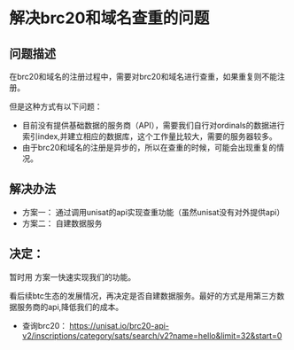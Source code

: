 
# 解决brc20和域名查重的问题


## 问题描述

在brc20和域名的注册过程中，需要对brc20和域名进行查重，如果重复则不能注册。

但是这种方式有以下问题：

- 目前没有提供基础数据的服务商（API），需要我们自行对ordinals的数据进行索引index,并建立相应的数据库，这个工作量比较大，需要的服务器较多。
- 由于brc20和域名的注册是异步的，所以在查重的时候，可能会出现重复的情况。


## 解决办法


- 方案一： 通过调用unisat的api实现查重功能（虽然unisat没有对外提供api）
- 方案二： 自建数据服务


## 决定：

暂时用 方案一快速实现我们的功能。

看后续btc生态的发展情况，再决定是否自建数据服务。最好的方式是用第三方数据服务商的api,降低我们的成本。


- 查询brc20： https://unisat.io/brc20-api-v2/inscriptions/category/sats/search/v2?name=hello&limit=32&start=0





